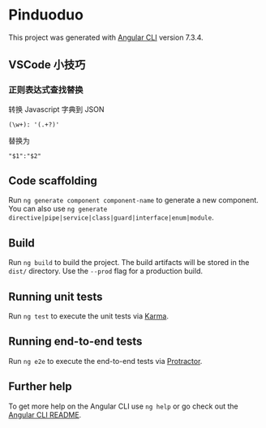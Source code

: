 # Pinduoduo

This project was generated with [Angular CLI](https://github.com/angular/angular-cli) version 7.3.4.

## VSCode 小技巧

### 正则表达式查找替换

转换 Javascript 字典到 JSON

```
(\w+): '(.+?)'
```

替换为

```
"$1":"$2"
```

## Code scaffolding

Run `ng generate component component-name` to generate a new component. You can also use `ng generate directive|pipe|service|class|guard|interface|enum|module`.

## Build

Run `ng build` to build the project. The build artifacts will be stored in the `dist/` directory. Use the `--prod` flag for a production build.

## Running unit tests

Run `ng test` to execute the unit tests via [Karma](https://karma-runner.github.io).

## Running end-to-end tests

Run `ng e2e` to execute the end-to-end tests via [Protractor](http://www.protractortest.org/).

## Further help

To get more help on the Angular CLI use `ng help` or go check out the [Angular CLI README](https://github.com/angular/angular-cli/blob/master/README.md).
